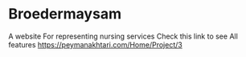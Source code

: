 # Broedermaysam
A website For representing nursing services
Check this link to see All features 
https://peymanakhtari.com/Home/Project/3
